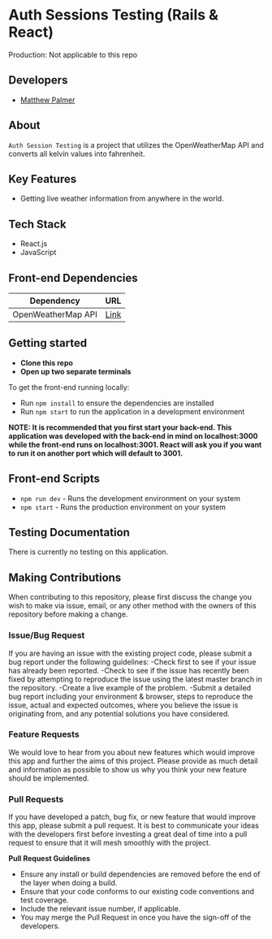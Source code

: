 # Auth Sessions Testing (Rails & React)
Production: Not applicable to this repo

## Developers
- [Matthew Palmer](https://github.com/matthewpalmer9)


## About
`Auth Session Testing` is a project that utilizes the OpenWeatherMap API and converts all kelvin values into fahrenheit.

## Key Features
- Getting live weather information from anywhere in the world.

## Tech Stack
- React.js
- JavaScript

## Front-end Dependencies 
| Dependency | URL       |
|------------|-----------|
| OpenWeatherMap API       | [Link](https://openweathermap.org/) |

## Getting started
- **Clone this repo**
- **Open up two separate terminals**

To get the front-end running locally:
- Run `npm install` to ensure the dependencies are installed
- Run `npm start` to run the application in a development environment 

**NOTE: It is recommended that you first start your back-end. This application was developed with the back-end in mind on localhost:3000 while the front-end runs on localhost:3001. React will ask you if you want to run it on another port which will default to 3001.**

## Front-end Scripts 
- `npm run dev` - Runs the development environment on your system
- `npm start` - Runs the production environment on your system

## Testing Documentation
There is currently no testing on this application.

## Making Contributions
When contributing to this repository, please first discuss the change you wish to make via issue, email, or any other method with the owners of this repository before making a change.

### Issue/Bug Request
If you are having an issue with the existing project code, please submit a bug report under the following guidelines:
-Check first to see if your issue has already been reported.
-Check to see if the issue has recently been fixed by attempting to reproduce the issue using the latest master branch in the repository.
-Create a live example of the problem.
-Submit a detailed bug report including your environment & browser, steps to reproduce the issue, actual and expected outcomes, where you believe the issue is originating from, and any potential solutions you have considered.

### Feature Requests
We would love to hear from you about new features which would improve this app and further the aims of this project. Please provide as much detail and information as possible to show us why you think your new feature should be implemented.

### Pull Requests
If you have developed a patch, bug fix, or new feature that would improve this app, please submit a pull request. It is best to communicate your ideas with the developers first before investing a great deal of time into a pull request to ensure that it will mesh smoothly with the project.

**Pull Request Guidelines**

- Ensure any install or build dependencies are removed before the end of the layer when doing a build.
- Ensure that your code conforms to our existing code conventions and test coverage.
- Include the relevant issue number, if applicable.
- You may merge the Pull Request in once you have the sign-off of the developers.
